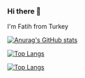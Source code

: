 ### Hi there 👋
I'm Fatih from Turkey 

[![Anurag's GitHub stats](https://github-readme-stats.vercel.app/api?username=fatihnet75)](https://github.com/anuraghazra/github-readme-stats)


[![Top Langs](https://github-readme-stats.vercel.app/api/top-langs/?username=fatihnet75&layout=compact)](https://github.com/anuraghazra/github-readme-stats)

[![Top Langs](https://github-readme-stats.vercel.app/api/top-langs/?username=fatihnet75&langs_count=8)](https://github.com/anuraghazra/github-readme-stats)
